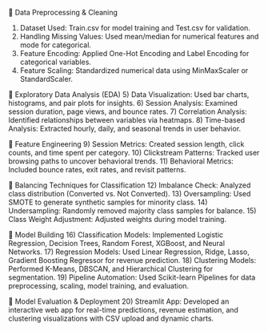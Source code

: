 🔹 Data Preprocessing & Cleaning
1) Dataset Used: Train.csv for model training and Test.csv for validation.
2) Handling Missing Values: Used mean/median for numerical features and mode for categorical.
3) Feature Encoding: Applied One-Hot Encoding and Label Encoding for categorical variables.
4) Feature Scaling: Standardized numerical data using MinMaxScaler or StandardScaler.

🔹 Exploratory Data Analysis (EDA)
5) Data Visualization: Used bar charts, histograms, and pair plots for insights.
6) Session Analysis: Examined session duration, page views, and bounce rates.
7) Correlation Analysis: Identified relationships between variables via heatmaps.
8) Time-based Analysis: Extracted hourly, daily, and seasonal trends in user behavior.

🔹 Feature Engineering
9) Session Metrics: Created session length, click counts, and time spent per category.
10) Clickstream Patterns: Tracked user browsing paths to uncover behavioral trends.
11) Behavioral Metrics: Included bounce rates, exit rates, and revisit patterns.

🔹 Balancing Techniques for Classification
12) Imbalance Check: Analyzed class distribution (Converted vs. Not Converted).
13) Oversampling: Used SMOTE to generate synthetic samples for minority class.
14) Undersampling: Randomly removed majority class samples for balance.
15) Class Weight Adjustment: Adjusted weights during model training.

🔹 Model Building
16) Classification Models: Implemented Logistic Regression, Decision Trees, Random Forest, XGBoost, and Neural Networks.
17) Regression Models: Used Linear Regression, Ridge, Lasso, Gradient Boosting Regressor for revenue prediction.
18) Clustering Models: Performed K-Means, DBSCAN, and Hierarchical Clustering for segmentation.
19) Pipeline Automation: Used Scikit-learn Pipelines for data preprocessing, scaling, model training, and evaluation.

🔹 Model Evaluation & Deployment
20) Streamlit App: Developed an interactive web app for real-time predictions, revenue estimation, and clustering visualizations with CSV upload and dynamic charts.
